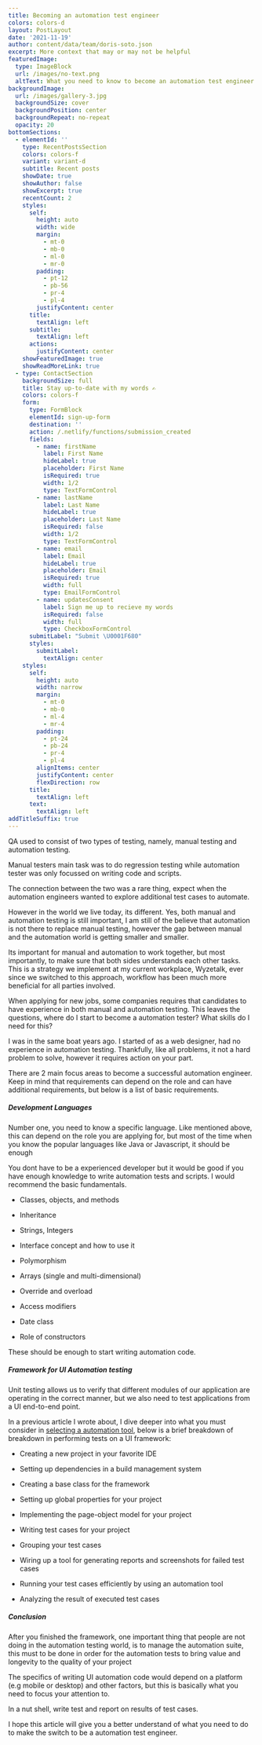 ```yaml
---
title: Becoming an automation test engineer
colors: colors-d
layout: PostLayout
date: '2021-11-19'
author: content/data/team/doris-soto.json
excerpt: More context that may or may not be helpful
featuredImage:
  type: ImageBlock
  url: /images/no-text.png
  altText: What you need to know to become an automation test engineer
backgroundImage:
  url: /images/gallery-3.jpg
  backgroundSize: cover
  backgroundPosition: center
  backgroundRepeat: no-repeat
  opacity: 20
bottomSections:
  - elementId: ''
    type: RecentPostsSection
    colors: colors-f
    variant: variant-d
    subtitle: Recent posts
    showDate: true
    showAuthor: false
    showExcerpt: true
    recentCount: 2
    styles:
      self:
        height: auto
        width: wide
        margin:
          - mt-0
          - mb-0
          - ml-0
          - mr-0
        padding:
          - pt-12
          - pb-56
          - pr-4
          - pl-4
        justifyContent: center
      title:
        textAlign: left
      subtitle:
        textAlign: left
      actions:
        justifyContent: center
    showFeaturedImage: true
    showReadMoreLink: true
  - type: ContactSection
    backgroundSize: full
    title: Stay up-to-date with my words ✍️
    colors: colors-f
    form:
      type: FormBlock
      elementId: sign-up-form
      destination: ''
      action: /.netlify/functions/submission_created
      fields:
        - name: firstName
          label: First Name
          hideLabel: true
          placeholder: First Name
          isRequired: true
          width: 1/2
          type: TextFormControl
        - name: lastName
          label: Last Name
          hideLabel: true
          placeholder: Last Name
          isRequired: false
          width: 1/2
          type: TextFormControl
        - name: email
          label: Email
          hideLabel: true
          placeholder: Email
          isRequired: true
          width: full
          type: EmailFormControl
        - name: updatesConsent
          label: Sign me up to recieve my words
          isRequired: false
          width: full
          type: CheckboxFormControl
      submitLabel: "Submit \U0001F680"
      styles:
        submitLabel:
          textAlign: center
    styles:
      self:
        height: auto
        width: narrow
        margin:
          - mt-0
          - mb-0
          - ml-4
          - mr-4
        padding:
          - pt-24
          - pb-24
          - pr-4
          - pl-4
        alignItems: center
        justifyContent: center
        flexDirection: row
      title:
        textAlign: left
      text:
        textAlign: left
addTitleSuffix: true
---
```

QA used to consist of two types of testing, namely, manual testing and automation testing.

Manual testers main task was to do regression testing while automation tester was only focussed on writing code and scripts.

The connection between the two was a rare thing, expect when the automation engineers wanted to explore additional test cases to automate.

However in the world we live today, its different. Yes, both manual and automation testing is still important, I am still of the believe that automation is not there to replace manual testing, however the gap between manual and the automation world is getting smaller and smaller.

Its important for manual and automation to work together, but most importantly, to make sure that both sides understands each other tasks. This is a strategy we implement at my current workplace, Wyzetalk, ever since we switched to this approach, workflow has been much more beneficial for all parties involved.

When applying for new jobs, some companies requires that candidates to have experience in both manual and automation testing. This leaves the questions, where do I start to become a automation tester? What skills do I need for this?

I was in the same boat years ago. I started of as a web designer, had no experience in automation testing. Thankfully, like all problems, it not a hard problem to solve, however it requires action on your part.

There are 2 main focus areas to become a successful automation engineer. Keep in mind that requirements can depend on the role and can have additional requirements, but below is a list of basic requirements.

##### **Development Languages**

Number one, you need to know a specific language. Like mentioned above, this can depend on the role you are applying for, but most of the time when you know the popular languages like Java or Javascript, it should be enough

You dont have to be a experienced developer but it would be good if you have enough knowledge to write automation tests and scripts. I would recommend the basic fundamentals.

*   Classes, objects, and methods

*   Inheritance

*   Strings, Integers

*   Interface concept and how to use it

*   Polymorphism

*   Arrays (single and multi-dimensional)

*   Override and overload

*   Access modifiers

*   Date class

*   Role of constructors

These should be enough to start writing automation code.

##### **Framework for UI Automation testing**

Unit testing allows us to verify that different modules of our application are operating in the correct manner, but we also need to test applications from a UI end-to-end point.

In a previous article I wrote about, I dive deeper into what you must consider in [selecting a automation tool](https://oswinlosper.co.za/posts/selecting-a-automation-tool/), below is a brief breakdown of breakdown in performing tests on a UI framework:

*   Creating a new project in your favorite IDE

*   Setting up dependencies in a build management system

*   Creating a base class for the framework

*   Setting up global properties for your project

*   Implementing the page-object model for your project

*   Writing test cases for your project

*   Grouping your test cases

*   Wiring up a tool for generating reports and screenshots for failed test cases

*   Running your test cases efficiently by using an automation tool

*   Analyzing the result of executed test cases

##### **Conclusion**

After you finished the framework, one important thing that people are not doing in the automation testing world, is to manage the automation suite, this must to be done in order for the automation tests to bring value and longevity to the quality of your project

The specifics of writing UI automation code would depend on a platform (e.g mobile or desktop) and other factors, but this is basically what you need to focus your attention to.

In a nut shell, write test and report on results of test cases.

I hope this article will give you a better understand of what you need to do to make the switch to be a automation test engineer.
